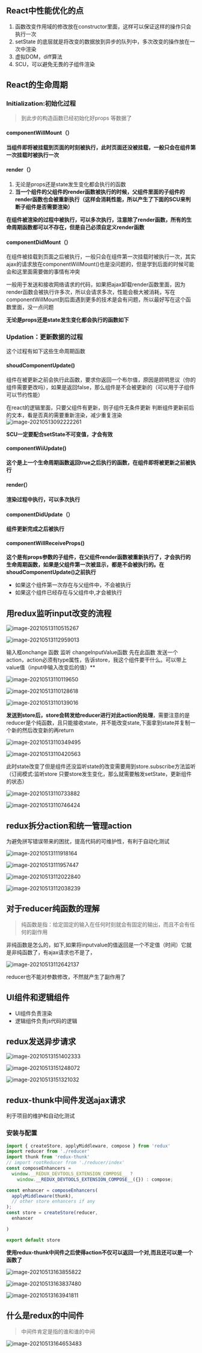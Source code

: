## React中性能优化的点

1. 函数改变作用域的修改放在constructor里面，这样可以保证这样的操作只会执行一次
2. setState 的底层就是将改变的数据放到异步的队列中，多次改变的操作放在一次中渲染
3. 虚拟DOM，diff算法
4. SCU，可以避免无畏的子组件渲染





## React的生命周期

### Initialization:初始化过程

> 到此步的构造函数已经初始化好props 等数据了

#### componentWillMount（）

**当组件即将被挂载到页面的时刻被执行，此时页面还没被挂载，一般只会在组件第一次挂载时被执行一次**

#### render（）

1. 无论是props还是state发生变化都会执行的函数
2. **当一个组件的父组件的render函数被执行的时候，父组件里面的子组件的render函数也会被重新执行（这样会消耗性能，所以产生了下面的SCU来判断子组件是否需要渲染）**

**在组件被渲染的过程中被执行，可以多次执行，注意除了render函数，所有的生命周期函数都可以不存在，但是自己必须自定义render函数**

#### componentDidMount（）

在组件被挂载到页面之后被执行，一般只会在组件第一次挂载时被执行一次，其实ajax的请求放在componentWillMount()也是没问题的，但是学到后面的时候可能会和这里面需要做的事情有冲突

一般用于发送和接收网络请求的代码，如果把ajax卸载render函数里面，因为render函数会被执行许多次，所以会请求多次，性能会极大被消耗，写在componentWillMount到后面遇到更多的技术是会有问题，所以最好写在这个函数里面，没一点问题





**无论是props还是state发生变化都会执行的函数如下**

### Updation：更新数据的过程

这个过程有如下这些生命周期函数

#### shoudComponentUpdate()

组件在被更新之前会执行此函数，要求你返回一个布尔值，原因是顾明思议（你的组件需要更改吗），如果是返回false，那么组件是不会被更新的（可以用于子组件可以节约性能）

在react的逻辑里面，只要父组件有更新，则子组件无条件更新
判断组件更新前后的文本，看是否真的需要重新渲染，减少重复渲染
![image-20210513092222261](C:\Users\47302\AppData\Roaming\Typora\typora-user-images\image-20210513092222261.png)

**SCU一定要配合setState不可变值，才会有效**

#### componentWiiUpdate()

**这个是上一个生命周期函数返回true之后执行的函数，在组件即将被更新之前被执行**

#### render(）

**渲染过程中执行，可以多次执行**

#### componentDidUpdate（）

**组件更新完成之后被执行**

#### componentWillReceiveProps()

**这个是有props参数的子组件，在父组件render函数被重新执行了，才会执行的生命周期函数，如果是父组件第一次被显示，都是不会被执行的。在 shoudComponentUpdate()之前执行**

- 如果这个组件第一次存在与父组件中，不会被执行
- 如果这个组件已经存在与父组件中,才会被执行







## 用redux监听input改变的流程

![image-20210513110515267](C:\Users\47302\AppData\Roaming\Typora\typora-user-images\image-20210513110515267.png)

![image-20210513112959013](C:\Users\47302\AppData\Roaming\Typora\typora-user-images\image-20210513112959013.png)



输入框onchange 函数 监听 changeInputValue函数  先在此函数 发送一个action，action必须有type属性，告诉store，我这个组件要干什么。可以带上value值（input中输入改变后的值）**

![image-20210513110119650](C:\Users\47302\AppData\Roaming\Typora\typora-user-images\image-20210513110119650.png)

![image-20210513110128618](C:\Users\47302\AppData\Roaming\Typora\typora-user-images\image-20210513110128618.png)

![image-20210513110139016](C:\Users\47302\AppData\Roaming\Typora\typora-user-images\image-20210513110139016.png)

**发送到store后，store会转发给reducer进行对此action的处理**，需要注意的是reducer是个纯函数，且只能接收state，并不能改变state,下面拿到state并复制一个新的然后改变新的再return

![image-20210513110349495](C:\Users\47302\AppData\Roaming\Typora\typora-user-images\image-20210513110349495.png)

![image-20210513110420563](C:\Users\47302\AppData\Roaming\Typora\typora-user-images\image-20210513110420563.png)

此时state改变了但是组件还没监听state的改变需要用到store.subscribe方法监听（订阅模式:监听store 只要store发生变化，那么就需要触发setState，更新组件的状态）

![image-20210513110733882](C:\Users\47302\AppData\Roaming\Typora\typora-user-images\image-20210513110733882.png)

![image-20210513110746424](C:\Users\47302\AppData\Roaming\Typora\typora-user-images\image-20210513110746424.png)





## redux拆分action和统一管理action

为避免拼写错误带来的困扰，提高代码的可维护性，有利于自动化测试

![image-20210513111918164](C:\Users\47302\AppData\Roaming\Typora\typora-user-images\image-20210513111918164.png)

![image-20210513111957447](C:\Users\47302\AppData\Roaming\Typora\typora-user-images\image-20210513111957447.png)

![image-20210513112022840](C:\Users\47302\AppData\Roaming\Typora\typora-user-images\image-20210513112022840.png)

![image-20210513112038239](C:\Users\47302\AppData\Roaming\Typora\typora-user-images\image-20210513112038239.png)





## 对于reducer纯函数的理解

> 纯函数是指：给定固定的输入在任何时刻就会有固定的输出，而且不会有任何的副作用

非纯函数是怎么的，如下,如果将inputvalue的值返回是一个不定值（时间）它就是非纯函数了，有ajax请求也不是了，

![image-20210513112642137](C:\Users\47302\AppData\Roaming\Typora\typora-user-images\image-20210513112642137.png)

reducer也不能对参数修改，不然就产生了副作用了





## UI组件和逻辑组件

- UI组件负责渲染
- 逻辑组件负责js代码的逻辑





## redux发送异步请求

![image-20210513151402333](C:\Users\47302\AppData\Roaming\Typora\typora-user-images\image-20210513151402333.png)

![image-20210513151248072](C:\Users\47302\AppData\Roaming\Typora\typora-user-images\image-20210513151248072.png)

![image-20210513151321032](C:\Users\47302\AppData\Roaming\Typora\typora-user-images\image-20210513151321032.png)





## redux-thunk中间件发送ajax请求

利于项目的维护和自动化测试

### 安装与配置

```js
import { createStore, applyMiddleware, compose } from 'redux'
import reducer from './reducer'
import thunk from 'redux-thunk'
// import rootReducer from './reducer/index'
const composeEnhancers =
  window.__REDUX_DEVTOOLS_EXTENSION_COMPOSE__ ?
    window.__REDUX_DEVTOOLS_EXTENSION_COMPOSE__({}) : compose;

const enhancer = composeEnhancers(
  applyMiddleware(thunk),
  // other store enhancers if any
);
const store = createStore(reducer,
  enhancer

)

export default store
```

**使用redux-thunk中间件之后使得action不仅可以返回一个对,而且还可以是一个函数了**

![image-20210513163855822](C:\Users\47302\AppData\Roaming\Typora\typora-user-images\image-20210513163855822.png)

![image-20210513163837480](C:\Users\47302\AppData\Roaming\Typora\typora-user-images\image-20210513163837480.png)

![image-20210513163941811](C:\Users\47302\AppData\Roaming\Typora\typora-user-images\image-20210513163941811.png)





## 什么是redux的中间件

> 中间件肯定是指的谁和谁的中间

![image-20210513164653483](C:\Users\47302\AppData\Roaming\Typora\typora-user-images\image-20210513164653483.png)